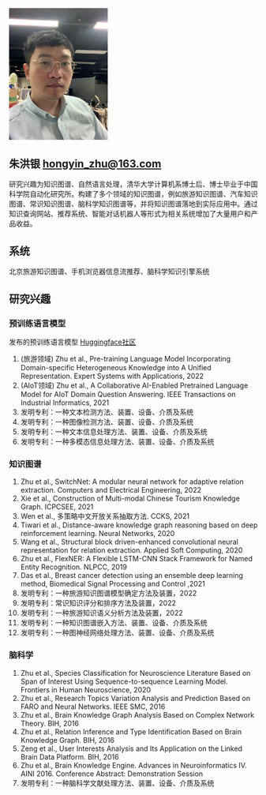 <img src="pic/me.jpg" width="200" />

## 朱洪银 hongyin_zhu@163.com

研究兴趣为知识图谱、自然语言处理，清华大学计算机系博士后、博士毕业于中国科学院自动化研究所。构建了多个领域的知识图谱，例如旅游知识图谱、汽车知识图谱、常识知识图谱、脑科学知识图谱等，并将知识图谱落地到实际应用中。通过知识查询网站、推荐系统、智能对话机器人等形式为相关系统增加了大量用户和产品收益。

## 系统

北京旅游知识图谱、手机浏览器信息流推荐、脑科学知识引擎系统

## 研究兴趣

### 预训练语言模型

发布的预训练语言模型 [Huggingface社区](https://huggingface.co/hongyin)

1. (旅游领域) Zhu et al., Pre-training Language Model Incorporating Domain-specific Heterogeneous Knowledge into A Unified Representation. Expert Systems with Applications, 2022  
1. (AIoT领域) Zhu et al., A Collaborative AI-Enabled Pretrained Language Model for AIoT Domain Question Answering. IEEE Transactions on Industrial Informatics, 2021  
1. 发明专利：一种文本检测方法、装置、设备、介质及系统  
1. 发明专利：一种图像检测方法、装置、设备、介质及系统  
5. 发明专利：一种文本信息处理方法、装置、设备、介质及系统  
6. 发明专利：一种多模态信息处理方法、装置、设备、介质及系统


### 知识图谱

1. Zhu et al., SwitchNet: A modular neural network for adaptive relation extraction. Computers and Electrical Engineering, 2022  
2. Xie et al., Construction of Multi-modal Chinese Tourism Knowledge Graph. ICPCSEE, 2021  
3. Wen et al., 多策略中文开放关系抽取方法. CCKS, 2021  
4. Tiwari et al., Distance-aware knowledge graph reasoning based on deep reinforcement learning. Neural Networks, 2020  
5. Wang et al., Structural block driven-enhanced convolutional neural representation for relation extraction. Applied Soft Computing, 2020  
6. Zhu et al., FlexNER: A Flexible LSTM-CNN Stack Framework for Named Entity Recognition. NLPCC, 2019  
7. Das et al., Breast cancer detection using an ensemble deep learning method, Biomedical Signal Processing and Control ,2021  
8. 发明专利：一种旅游知识图谱模型确定方法及装置，2022  
9. 发明专利：常识知识评分和排序方法及装置，2022  
1. 发明专利：一种旅游知识语义分析方法及装置，2022  
1. 发明专利：一种知识图谱嵌入方法、装置、设备、介质及系统  
1. 发明专利：一种图神经网络处理方法、装置、设备、介质及系统  


### 脑科学

1. Zhu et al., Species Classification for Neuroscience Literature Based on Span of Interest Using Sequence-to-sequence Learning Model. Frontiers in Human Neuroscience, 2020  
2. Zhu et al., Research Topics Variation Analysis and Prediction Based on FARO and Neural Networks. IEEE SMC, 2016
3. Zhu et al., Brain Knowledge Graph Analysis Based on Complex Network Theory. BIH, 2016  
4. Zhu et al., Relation Inference and Type Identification Based on Brain Knowledge Graph. BIH, 2016  
5. Zeng et al., User Interests Analysis and Its Application on the Linked Brain Data Platform. BIH, 2016  
6. Zhu et al., Brain Knowledge Engine. Advances in Neuroinformatics IV. AINI 2016. Conference Abstract: Demonstration Session  
7. 发明专利：一种脑科学文献处理方法、装置、设备、介质及系统  
